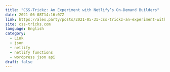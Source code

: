 ```yaml
---
title: "CSS-Trickz: An Experiment with Netlify’s On-Demand Builders"
date: 2021-06-08T14:16:07Z
link: https://alex.party/posts/2021-05-31-css-trickz-an-experiment-with-netlify-s-on-demand-builders/?utm_medium=RSS&utm_source=news.12bit.vn
site: css-tricks.com
language: English
category:
  - Link
  - json
  - netlify
  - netlify functions
  - wordpress json api
draft: false
---
```

